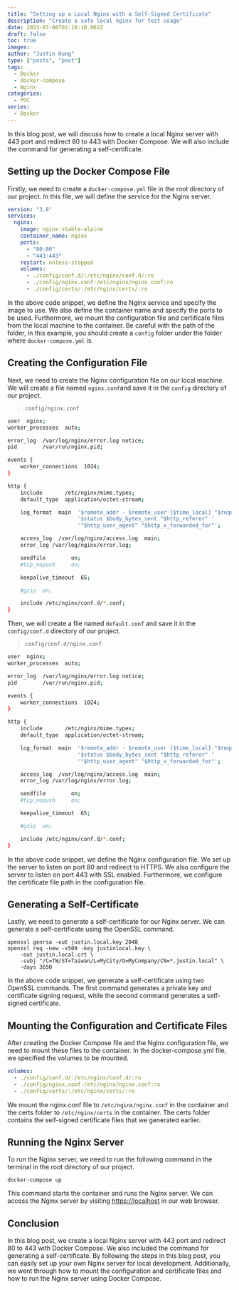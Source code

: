 ```yaml
---
title: "Setting up a Local Nginx with a Self-Signed Certificate"
description: "Create a safe local nginx for test usage"
date: 2023-07-06T02:10:18.062Z
draft: false
toc: true
images:
author: "Justin Hung"
type: ["posts", "post"]
tags:
  - Docker
  - docker-compose
  - Nginx
categories:
  - POC
series:
  - Docker
---
```


In this blog post, we will discuss how to create a local Nginx server with 443 port and redirect 80 to 443 with Docker Compose. We will also include the command for generating a self-certificate.

## Setting up the Docker Compose File

Firstly, we need to create a `docker-compose.yml` file in the root directory of our project. In this file, we will define the service for the Nginx server.

```yaml
version: "3.8"
services:
  nginx:
    image: nginx:stable-alpine
    container_name: nginx
    ports:
      - "80:80"
      - "443:443"
    restart: unless-stopped
    volumes:
      - ./config/conf.d/:/etc/nginx/conf.d/:ro
      - ./config/nginx.conf:/etc/nginx/nginx.conf:ro
      - ./config/certs/:/etc/nginx/certs/:ro
```

In the above code snippet, we define the Nginx service and specify the image to use. We also define the container name and specify the ports to be used. Furthermore, we mount the configuration file and certificate files from the local machine to the container. Be careful with the path of the folder, in this example, you should create a `config` folder under the folder where `docker-compose.yml` is.

## Creating the Configuration File

Next, we need to create the Nginx configuration file on our local machine. We will create a file named `nginx.conf`and save it in the `config` directory of our project.

> `config/nginx.conf`
> 

```bash
user  nginx;
worker_processes  auto;

error_log  /var/log/nginx/error.log notice;
pid        /var/run/nginx.pid;

events {
    worker_connections  1024;
}

http {
    include       /etc/nginx/mime.types;
    default_type  application/octet-stream;

    log_format  main  '$remote_addr - $remote_user [$time_local] "$request" '
                      '$status $body_bytes_sent "$http_referer" '
                      '"$http_user_agent" "$http_x_forwarded_for"';

    access_log  /var/log/nginx/access.log  main;
    error_log /var/log/nginx/error.log;

    sendfile        on;
    #tcp_nopush     on;

    keepalive_timeout  65;

    #gzip  on;

    include /etc/nginx/conf.d/*.conf;
}
```

Then, we will create a file named `default.conf` and save it in the `config/conf.d` directory of our project.

> `config/conf.d/nginx.conf`
> 

```bash
user  nginx;
worker_processes  auto;

error_log  /var/log/nginx/error.log notice;
pid        /var/run/nginx.pid;

events {
    worker_connections  1024;
}

http {
    include       /etc/nginx/mime.types;
    default_type  application/octet-stream;

    log_format  main  '$remote_addr - $remote_user [$time_local] "$request" '
                      '$status $body_bytes_sent "$http_referer" '
                      '"$http_user_agent" "$http_x_forwarded_for"';

    access_log  /var/log/nginx/access.log  main;
    error_log /var/log/nginx/error.log;

    sendfile        on;
    #tcp_nopush     on;

    keepalive_timeout  65;

    #gzip  on;

    include /etc/nginx/conf.d/*.conf;
}
```

In the above code snippet, we define the Nginx configuration file. We set up the server to listen on port 80 and redirect to HTTPS. We also configure the server to listen on port 443 with SSL enabled. Furthermore, we configure the certificate file path in the configuration file.

## Generating a Self-Certificate

Lastly, we need to generate a self-certificate for our Nginx server. We can generate a self-certificate using the OpenSSL command.

```
openssl genrsa -out justin.local.key 2048
openssl req -new -x509 -key justinlocal.key \
    -out justin.local.crt \
    -subj "/C=TW/ST=Taiwan/L=MyCity/O=MyCompany/CN=*.justin.local" \
    -days 3650
```

In the above code snippet, we generate a self-certificate using two OpenSSL commands. The first command generates a private key and certificate signing request, while the second command generates a self-signed certificate.

## Mounting the Configuration and Certificate Files

After creating the Docker Compose file and the Nginx configuration file, we need to mount these files to the container. In the docker-compose.yml file, we specified the volumes to be mounted.

```yaml
volumes:
  - ./config/conf.d/:/etc/nginx/conf.d/:ro
  - ./config/nginx.conf:/etc/nginx/nginx.conf:ro
  - ./config/certs/:/etc/nginx/certs/:ro
```

We mount the nginx.conf file to `/etc/nginx/nginx.conf` in the container and the certs folder to `/etc/nginx/certs` in the container. The certs folder contains the self-signed certificate files that we generated earlier.

## Running the Nginx Server

To run the Nginx server, we need to run the following command in the terminal in the root directory of our project.

```
docker-compose up
```

This command starts the container and runs the Nginx server. We can access the Nginx server by visiting [https://localhost](https://localhost/) in our web browser.

## Conclusion

In this blog post, we create a local Nginx server with 443 port and redirect 80 to 443 with Docker Compose. We also included the command for generating a self-certificate. By following the steps in this blog post, you can easily set up your own Nginx server for local development. Additionally, we went through how to mount the configuration and certificate files and how to run the Nginx server using Docker Compose.